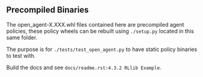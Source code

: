 ## Precompiled Binaries

The open_agent-X.XXX.whl files contained here are precompiled agent policies, these policy wheels can be rebuilt using `./setup.py` located in this same folder.

The purpose is for `./tests/test_open_agent.py` to have static policy binaries to test with.

Build the docs and see `docs/readme.rst:4.3.2 RLlib Example`.